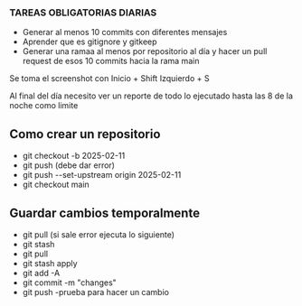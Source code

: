 ### TAREAS OBLIGATORIAS DIARIAS
- Generar al menos 10 commits con diferentes mensajes
- Aprender que es gitignore y gitkeep
- Generar una ramaa al menos por repositorio al día y hacer un pull request de esos 10 commits hacia la rama main

Se toma el screenshot con Inicio + Shift Izquierdo + S

Al final del día necesito ver un reporte de todo lo ejecutado hasta las 8 de la noche como limite

## Como crear un repositorio
- git checkout -b 2025-02-11
- git push (debe dar error)
- git push --set-upstream origin 2025-02-11
- git checkout main

## Guardar cambios temporalmente
- git pull (si sale error ejecuta lo siguiente)
- git stash
- git pull
- git stash apply
- git add -A
- git commit -m "changes"
- git push
-prueba para hacer un cambio